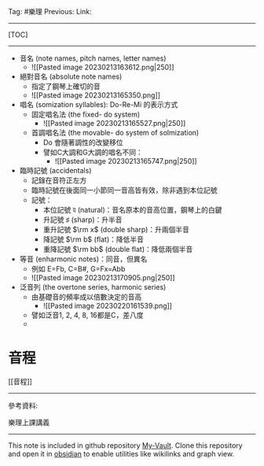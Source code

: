 Tag: #樂理 
Previous: 
Link: 

---

[TOC]

---

- 音名 (note names, pitch names, letter names)
	- ![[Pasted image 20230213163612.png|250]]
- 絕對音名 (absolute note names)
	- 指定了鋼琴上確切的音
	- ![[Pasted image 20230213165350.png]]
- 唱名 (somization syllables): Do-Re-Mi 的表示方式
	- 固定唱名法 (the fixed- do system)
		- ![[Pasted image 20230213165527.png|250]]
	- 首調唱名法 (the movable- do system of solmization)
		- Do 會隨著調性的改變移位
		- 譬如C大調和G大調的唱名不同：
			- ![[Pasted image 20230213165747.png|250]]
- 臨時記號 (accidentals)
	- 記錄在音符正左方
	- 臨時記號在後面同一小節同一音高皆有效，除非遇到本位記號
	- 記號：
		- 本位記號♮(natural)：音名原本的音高位置，鋼琴上的白鍵
		- 升記號 ♯ (sharp)：升半音
		- 重升記號 $\rm x$ (double sharp)：升兩個半音
		- 降記號 $\rm b$ (flat)：降低半音
		- 重降記號 $\rm bb$ (double flat)：降低兩個半音
- 等音 (enharmonic notes)：同音，但異名
	- 例如 E=Fb, C=B#, G=Fx=Abb
	- ![[Pasted image 20230213170905.png|250]]
- 泛音列 (the overtone series, harmonic series)
	- 由基礎音的頻率成以倍數決定的音高
		- ![[Pasted image 20230220161539.png]]
	- 譬如泛音1, 2, 4, 8, 16都是C，差八度
	- 

# 音程

[[音程]]

---

參考資料:

樂理上課講義

---

This note is included in github repository [My-Vault](https://github.com/LittleD3092/My-Vault.git). Clone this repository and open it in [obsidian](https://obsidian.md/) to enable utilities like wikilinks and graph view.